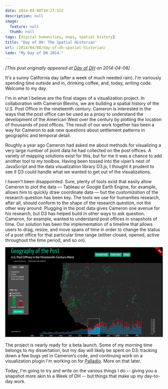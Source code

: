```yaml
---
date: 2014-04-08T10:27:52Z
description: null
image:
  feature: null
  thumb: null
tags: [digital humanities, maps, spatial history]
title: 'Day of DH: The Spatial Historian'
url: /2014/04/08/day-of-dh-spatial-historian/
lede: "My Day of DH 2014."
---
```


*[This post originally appeared at [Day of DH](http://dayofdh2014.matrix.msu.edu/jasonheppler/2014/04/08/the-spatial-historian/) on 2014-04-08]*

It's a sunny California day (after a week of much needed rain). I'm variously
spending time outside and in, drinking coffee, and, today, writing code. Welcome
to my day.

I'm in what I believe are the final stages of a visualization project. In
collaboration with Cameron Blevins, we are building a spatial history of the
U.S. Post Office in the nineteenth century. Cameron is interested in the ways
that the post office can be used as a proxy to understand the development of the
American West over the century by plotting the location of thousands of post
offices. The result of our work together has been a way for Cameron to ask new
questions about settlement patterns in geographic and temporal detail.

Roughly a year ago Cameron had asked me about methods for visualizing a very
large number of point data he had collected on the post offices. A variety of
mapping solutions exist for this, but for me it was a chance to add another tool
to my toolbox. Having been tossed into the viper’s nest of JavaScript and the
data visualization library D3.js, I thought it prudent to see if D3 could handle
what we wanted to get out of the visualizations.

I haven't been disappointed. Sure, plenty of tools exist that easily allow
Cameron to plot the data — Tableau or Google Earth Engine, for example, allows
him to quickly draw coordinate data — but the *customization* of the research
question has been key. The tools we use for humanities research, after all,
should conform to the shape of the research question, not the other way around.
Plugging in the post data gives Cameron one avenue for his research, but D3 has
helped build in other ways to ask question. Cameron, for example, wanted to
understand post offices in snapshots of time. Our solution has been the
implementation of a timeline that allows users to drag, resize, and move spans
of time in order to change the status of a post office for that particular time
range (either closed, opened, active throughout the time period, and so on).

![Geography of the Post](/assets/images/gotp_preview.png)

The project is nearly ready for a beta launch. Some of my morning time belongs
to my dissertation, but my day will likely be spent on D3: tracking down a few
bugs yet in Cameron’s code, and continuing work on a visualization plugin I'm
working on for [Palladio](http://palladio.designhumanities.org/). More on that later.

Today, I'm going to try and write on the various things I do -- giving you
a snapshot more akin to a Week of DH -- but things that make up my day-to-day
work.

